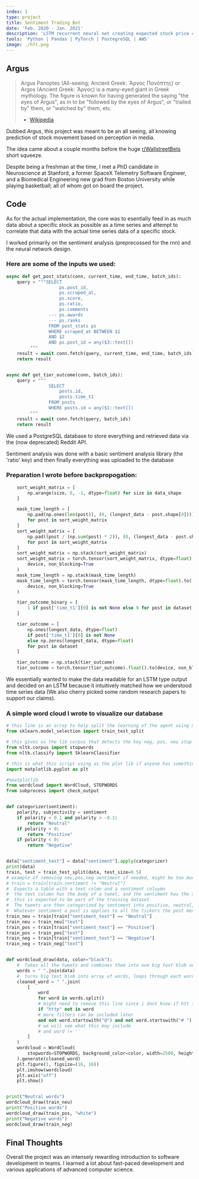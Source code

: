 ```yaml
---
index: 1
type: project
title: Sentiment Trading Bot
date: 'Feb. 2020 - Jan. 2021'
description: 'LSTM recurrent neural net creating expected stock price changes based on social media sentiment around a given stock'
tools: 'Python | Pandas | PyTorch | PostegreSQL | AWS'
image: ./hft.png
---
```

## Argus 
> Argus Panoptes (All-seeing; Ancient Greek: Ἄργος Πανόπτης) or Argos (Ancient Greek: Ἄργος) is a many-eyed giant in Greek mythology. The figure is known for having generated the saying "the eyes of Argus", as in to be "followed by the eyes of Argus", or "trailed by" them, or "watched by" them, etc.
> - [Wikipedia](https://en.wikipedia.org/wiki/Argus_Panoptes)

Dubbed *Argus*, this project was meant to be an all seeing, all knowing prediction of stock movement based on perception in media.

The idea came about a couple months before the huge [r/WallstreetBets](https://en.wikipedia.org/wiki/R/wallstreetbets) short squeeze.

Despite being a freshman at the time, I met a PhD candidate in Neuroscience at Stanford, a former SpaceX Telemetry Software Engineer, and a Biomedical Engineering new grad from Boston University while playing basketball; all of whom got on board the project.

## Code

As for the actual implementation, the core was to esentially feed in as much data about a specific stock as possible as a time series and attempt to correlate that data with the actual time series data of a specific stock.

I worked primarily on the sentiment analysis (preprecossed for the rnn) and the neural network design.

### Here are some of the inputs we used:
```python
async def get_post_stats(conn, current_time, end_time, batch_ids):
    query = """SELECT
                    ps.post_id,
                    ps.scraped_at,
                    ps.score,
                    ps.ratio,
                    ps.comments
                --- ps.awards
                --- ps.ranks
                FROM post_stats ps
                WHERE scraped_at BETWEEN $1
                AND $2
                AND ps.post_id = any($3::text[])
         """
    result = await conn.fetch(query, current_time, end_time, batch_ids)
    return result


async def get_tier_outcome(conn, batch_ids):
    query = """
                SELECT
                    posts.id,
                    posts.time_t1
                FROM posts
                WHERE posts.id = any($1::text[])
         """
    result = await conn.fetch(query, batch_ids)
    return result
```
We used a PostgreSQL database to store everything and retrieved data via the (now deprecated) Reddit API.

Sentiment analysis was done with a basic sentiment analysis library (the 'ratio' key) and then finally everything was uploaded to the database

### Preparation I wrote before backpropogation:
```python
    sort_weight_matrix = [
        np.arange(size, 0, -1, dtype=float) for size in data_shape
    ]

    mask_time_length = [
        np.pad(np.ones(len(post)), (0, (longest_data - post.shape[0])))
        for post in sort_weight_matrix
    ]
    sort_weight_matrix = [
        np.pad((post / (np.sum(post) * 2)), (0, (longest_data - post.shape[0])))
        for post in sort_weight_matrix
    ]
    sort_weight_matrix = np.stack(sort_weight_matrix)
    sort_weight_matrix = torch.tensor(sort_weight_matrix, dtype=float).to(
        device, non_blocking=True
    )
    mask_time_length = np.stack(mask_time_length)
    mask_time_length = torch.tensor(mask_time_length, dtype=float).to(
        device, non_blocking=True
    )

    tier_outcome_binary = [
        1 if post['time_t1'][0] is not None else 0 for post in dataset
    ]

    tier_outcome = [
        np.ones(longest_data, dtype=float)
        if post['time_t1'][0] is not None
        else np.zeros(longest_data, dtype=float)
        for post in dataset
    ]

    tier_outcome = np.stack(tier_outcome)
    tier_outcome = torch.tensor(tier_outcome).float().to(device, non_blocking=True)
```

We essentially wanted to make the data readable for an LSTM type output and decided on an LSTM because it intuitively matched how we understood time series data (We also cherry picked some random research papers to support our claims).

### A simple word cloud I wrote to visualize our database
```python
# this line is an array to help split the learning of the agent using ml
from sklearn.model_selection import train_test_split

# this gives us the lib corpus that detects the key neg, pos, neu stop words
from nltk.corpus import stopwords
from nltk.classify import SklearnClassifier

# this is what this script using as the plot lib if anyone has something better feel free to share please
import matplotlib.pyplot as plt

#%matplotlib
from wordcloud import WordCloud, STOPWORDS
from subprocess import check_output


def categorizer(sentiment):
    polarity, subjectivity = sentiment
    if polarity < 0.1 and polarity > -0.1:
        return "Neutral"
    if polarity > 0:
        return "Positive"
    if polarity < 0:
        return "Negative"


data["sentiment_text"] = data["sentiment"].apply(categorizer)
print(data)
train, test = train_test_split(data, test_size=0.5)
# example of removing neu,pos,neg sentiment if needed, might be too much data to proccess if irrevalant
# train = train[train.sentiment != "Neutral"]
#  Expects a table with a text colmn and a sentiment coluymn
#  the text column has the body of a tweet, and the sentiment has the sentiment of the tweet
#  this is expected to be part of the training dataset
#  The tweets are then categorized by sentiment into positive, neutral, negative
#  Whatever sentiment a post is applies to all the tickers the post mentions
train_neu = train[train["sentiment_text"] == "Neutral"]
train_neu = train_neu["text"]
train_pos = train[train["sentiment_text"] == "Positive"]
train_pos = train_pos["text"]
train_neg = train[train["sentiment_text"] == "Negative"]
train_neg = train_neg["text"]


def wordcloud_draw(data, color="black"):
    #  Takes all the tweets and combines them into one big text blob separated by spaces
    words = " ".join(data)
    #  turns big text blob into array of words, loops through each word to filter some out, then combine back into big text blob
    cleaned_word = " ".join(
        [
            word
            for word in words.split()
            # might need to remove this line since i dont know if htt is included in scrapped data
            if "http" not in word
            # more filters can be included later
            and not word.startswith("@") and not word.startswith("# ")
            # we will see what this may include
            # and word != ''
        ]
    )
    wordcloud = WordCloud(
        stopwords=STOPWORDS, background_color=color, width=2500, height=2500
    ).generate(cleaned_word)
    plt.figure(1, figsize=(16, 16))
    plt.imshow(wordcloud)
    plt.axis("off")
    plt.show()


print("Neutral words")
wordcloud_draw(train_neu)
print("Positive words")
wordcloud_draw(train_pos, "white")
print("Negative words")
wordcloud_draw(train_neg)
```

## Final Thoughts
Overall the project was an intensely rewarding introduction to software development in teams. I learned a lot about fast-paced development and various applications of advanced computer science.